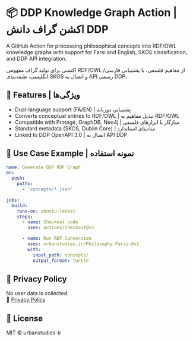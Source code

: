 # 📦 DDP Knowledge Graph Action | اکشن گراف دانش DDP

A GitHub Action for processing philosophical concepts into RDF/OWL knowledge graphs with support for Farsi and English, SKOS classification, and DDP API integration.

اکشنی برای تولید گراف مفهومی RDF/OWL از مفاهیم فلسفی، با پشتیبانی فارسی/انگلیسی، طبقه‌بندی SKOS و اتصال به API رسمی DDP.

## 🚀 Features | ویژگی‌ها

- Dual-language support (FA/EN) | پشتیبانی دوزبانه
- Converts conceptual entries to RDF/OWL | تبدیل مفاهیم به RDF/OWL
- Compatible with Protégé, GraphDB, Neo4j | سازگار با ابزارهای فلسفی
- Standard metadata (SKOS, Dublin Core) | متادیتای استاندارد
- Linked to DDP OpenAPI 3.0 | اتصال به API DDP

## 🧠 Use Case Example | نمونه استفاده

```yaml
name: Generate DDP RDF Graph
on:
  push:
    paths:
      - 'concepts/*.json'

jobs:
  build:
    runs-on: ubuntu-latest
    steps:
      - name: Checkout code
        uses: actions/checkout@v3

      - name: Run RDF Conversion
        uses: urbanstudies-ir/Philosophy-Farsi-@v1
        with:
          input_path: concepts/
          output_format: turtle
```

## 🔐 Privacy Policy

No user data is collected.  
📄 [Privacy Policy](https://urbanstudies-ir.github.io/Philosophy-Farsi-/privacy-policy.html)

## 📝 License

MIT © urbanstudies-ir
